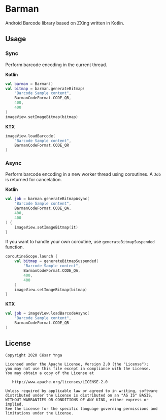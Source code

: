 # Barman

Android Barcode library based on ZXing written in Kotlin.

## Usage

### Sync
Perform barcode encoding in the current thread.

**Kotlin**
```kotlin
val barman = Barman()
val bitmap = barman.generateBitmap(
    "Barcode Sample content", 
    BarmanCodeFormat.CODE_QR, 
    400, 
    400
)
imageView.setImageBitmap(bitmap)
```

**KTX**
```kotlin
imageView.loadBarcode(
    "Barcode Sample content", 
    BarmanCodeFormat.CODE_QR
)
```

### Async
Perform barcode encoding in a new worker thread using coroutines. A `Job` is returned for cancelation.

**Kotlin**
```kotlin
val job = barman.generateBitmapAsync(
    "Barcode Sample content",
    BarmanCodeFormat.CODE_QA,
    400,
    400
) {
    imageView.setImageBitmap(it)
}

```

If you want to handle your own coroutine, use `generateBitmapSuspended` function.
```kotlin
coroutineScope.launch {
    val bitmap = generateBitmapSuspended(
        "Barcode Sample content",
        BarmanCodeFormat.CODE_QA,
        400,
        400
    )
    imageView.setImageBitmap(bitmap)
}
```

**KTX**
```kotlin
val job = imageView.loadBarcodeAsync(
    "Barcode Sample content", 
    BarmanCodeFormat.CODE_QR
)
```

License
-------

    Copyright 2020 César Ynga

    Licensed under the Apache License, Version 2.0 (the "License");
    you may not use this file except in compliance with the License.
    You may obtain a copy of the License at

       http://www.apache.org/licenses/LICENSE-2.0

    Unless required by applicable law or agreed to in writing, software
    distributed under the License is distributed on an "AS IS" BASIS,
    WITHOUT WARRANTIES OR CONDITIONS OF ANY KIND, either express or implied.
    See the License for the specific language governing permissions and
    limitations under the License.